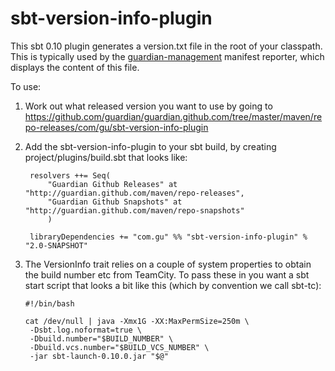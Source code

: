 sbt-version-info-plugin
=======================

This sbt 0.10 plugin generates a version.txt file in the root of your classpath.
This is typically used by the
[guardian-management](https://github.com/guardian/guardian-management) manifest reporter,
which displays the content of this file.

To use:

1. Work out what released version you want to use by going to <https://github.com/guardian/guardian.github.com/tree/master/maven/repo-releases/com/gu/sbt-version-info-plugin>

2. Add the sbt-version-info-plugin to your sbt build, by creating project/plugins/build.sbt that looks like:

        resolvers ++= Seq(
            "Guardian Github Releases" at "http://guardian.github.com/maven/repo-releases",
            "Guardian Github Snapshots" at "http://guardian.github.com/maven/repo-snapshots"
            )

        libraryDependencies += "com.gu" %% "sbt-version-info-plugin" % "2.0-SNAPSHOT"


4. The VersionInfo trait relies on a couple of system properties to obtain the build number etc from TeamCity.
   To pass these in you want a sbt start script that looks a bit like this (which by convention we call sbt-tc):

       #!/bin/bash

       cat /dev/null | java -Xmx1G -XX:MaxPermSize=250m \
        -Dsbt.log.noformat=true \
        -Dbuild.number="$BUILD_NUMBER" \
        -Dbuild.vcs.number="$BUILD_VCS_NUMBER" \
        -jar sbt-launch-0.10.0.jar "$@"



    




